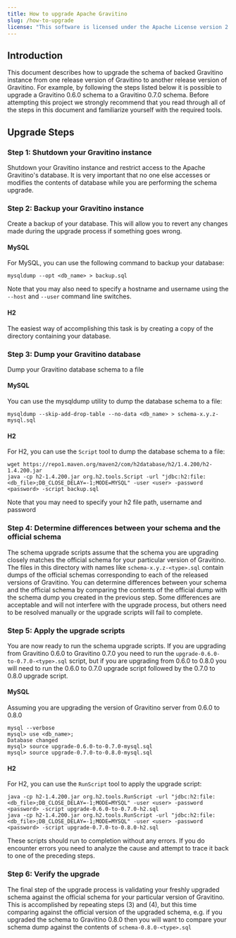 ```yaml
---
title: How to upgrade Apache Gravitino
slug: /how-to-upgrade
license: "This software is licensed under the Apache License version 2."
---
```


## Introduction

This document describes how to upgrade the schema of backed
Gravitino instance from one release version of Gravitino to another
release version of Gravitino. For example, by following the steps listed
below it is possible to upgrade a Gravitino 0.6.0 schema to a
Gravitino 0.7.0 schema. Before attempting this project we
strongly recommend that you read through all of the steps in this
document and familiarize yourself with the required tools.

## Upgrade Steps

### Step 1: Shutdown your Gravitino instance

Shutdown your Gravitino instance and restrict access to the
Apache Gravitino's database. It is very important that no one else
accesses or modifies the contents of database while you are
performing the schema upgrade.

### Step 2: Backup your Gravitino instance

Create a backup of your database. This will allow
you to revert any changes made during the upgrade process if
something goes wrong.

#### MySQL

For MySQL, you can use the following command to backup your database:

```shell
mysqldump --opt <db_name> > backup.sql
```

Note that you may also need to specify a hostname and username
using the `--host` and `--user` command line switches.

#### H2

The easiest way of accomplishing this task is
by creating a copy of the directory containing your database.

### Step 3: Dump your Gravitino database

Dump your Gravitino database schema to a file

#### MySQL

You can use the mysqldump utility to dump the database schema to a file:

```shell
mysqldump --skip-add-drop-table --no-data <db_name> > schema-x.y.z-mysql.sql
```

#### H2

For H2, you can use the `Script` tool to dump the database schema to a file:

```shell
wget https://repo1.maven.org/maven2/com/h2database/h2/1.4.200/h2-1.4.200.jar
java -cp h2-1.4.200.jar org.h2.tools.Script -url "jdbc:h2:file:<db_file>;DB_CLOSE_DELAY=-1;MODE=MYSQL" -user <user> -password <password> -script backup.sql
```

Note that you may need to specify your h2 file path, username and password

### Step 4: Determine differences between your schema and the official schema

The schema upgrade scripts assume that the schema you are upgrading
closely matches the official schema for your particular version of
Gravitino. The files in this directory with names like
`schema-x.y.z-<type>.sql` contain dumps of the official schemas
corresponding to each of the released versions of Gravitino. You can
determine differences between your schema and the official schema
by comparing the contents of the official dump with the schema dump
you created in the previous step. Some differences are acceptable and will not interfere
with the upgrade process, but others need to be resolved manually
or the upgrade scripts will fail to complete.

### Step 5: Apply the upgrade scripts

You are now ready to run the schema upgrade scripts. If you are
upgrading from Gravitino 0.6.0 to Gravitino 0.7.0 you need to run the
`upgrade-0.6.0-to-0.7.0-<type>.sql` script, but if you are upgrading
from 0.6.0 to 0.8.0 you will need to run the 0.6.0 to 0.7.0 upgrade
script followed by the 0.7.0 to 0.8.0 upgrade script.

#### MySQL

Assuming you are upgrading the version of Gravitino server from 0.6.0 to 0.8.0

```shell
mysql --verbose
mysql> use <db_name>;
Database changed
mysql> source upgrade-0.6.0-to-0.7.0-mysql.sql
mysql> source upgrade-0.7.0-to-0.8.0-mysql.sql
```

#### H2

For H2, you can use the `RunScript` tool to apply the upgrade script:

```shell
java -cp h2-1.4.200.jar org.h2.tools.RunScript -url "jdbc:h2:file:<db_file>;DB_CLOSE_DELAY=-1;MODE=MYSQL" -user <user> -password <password> -script upgrade-0.6.0-to-0.7.0-h2.sql
java -cp h2-1.4.200.jar org.h2.tools.RunScript -url "jdbc:h2:file:<db_file>;DB_CLOSE_DELAY=-1;MODE=MYSQL" -user <user> -password <password> -script upgrade-0.7.0-to-0.8.0-h2.sql
```

These scripts should run to completion without any errors. If you
do encounter errors you need to analyze the cause and attempt to
trace it back to one of the preceding steps.

### Step 6: Verify the upgrade

The final step of the upgrade process is validating your freshly
upgraded schema against the official schema for your particular
version of Gravitino. This is accomplished by repeating steps (3) and
(4), but this time comparing against the official version of the
upgraded schema, e.g. if you upgraded the schema to Gravitino 0.8.0 then
you will want to compare your schema dump against the contents of
`schema-0.8.0-<type>.sql`

